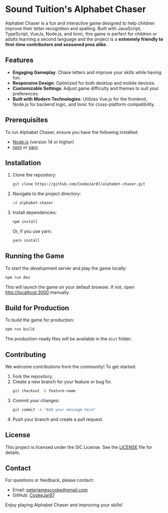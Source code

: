 # Sound Tuition's Alphabet Chaser

Alphabet Chaser is a fun and interactive game designed to help children improve their letter recognition and spelling. Built with JavaScript, TypeScript, VueJs, Node.js, and Ionic, this game is perfect for children or adults learning a second language and the project is a **extremely friendly to first-time contributors and seasoned pros alike.**

## Features

- **Engaging Gameplay**: Chase letters and improve your skills while having fun.
- **Responsive Design**: Optimized for both desktop and mobile devices.
- **Customizable Settings**: Adjust game difficulty and themes to suit your preferences.
- **Built with Modern Technologies**: Utilizes Vue.js for the frontend, Node.js for backend logic, and Ionic for cross-platform compatibility.

## Prerequisites

To run Alphabet Chaser, ensure you have the following installed:

- [Node.js](https://nodejs.org/) (version 14 or higher)
- [npm](https://www.npmjs.com/) or [yarn](https://yarnpkg.com/)

## Installation

1. Clone the repository:
   ```bash
   git clone https://github.com/CookeJar87/alphabet-chaser.git
   ```
2. Navigate to the project directory:
   ```bash
   cd alphabet-chaser
   ```
3. Install dependencies:
   ```bash
   npm install
   ```
   Or, if you use yarn:
   ```bash
   yarn install
   ```

## Running the Game

To start the development server and play the game locally:

```bash
npm run dev
```

This will launch the game on your default browser. If not, open [http://localhost:3000](http://localhost:3000) manually.

## Build for Production

To build the game for production:

```bash
npm run build
```

The production-ready files will be available in the `dist` folder.

## Contributing

We welcome contributions from the community! To get started:

1. Fork the repository.
2. Create a new branch for your feature or bug fix:
   ```bash
   git checkout -b feature-name
   ```
3. Commit your changes:
   ```bash
   git commit -m "Add your message here"
   ```
4. Push your branch and create a pull request.

## License

This project is licensed under the SIC License. See the [LICENSE](LICENSE) file for details.

## Contact

For questions or feedback, please contact:

- Email: [peterjamescooke@gmail.com](mailto:peterjamescooke@gmail.com)
- GitHub: [CookeJar87](https://github.com/CookeJar87)

Enjoy playing Alphabet Chaser and improving your skills!

